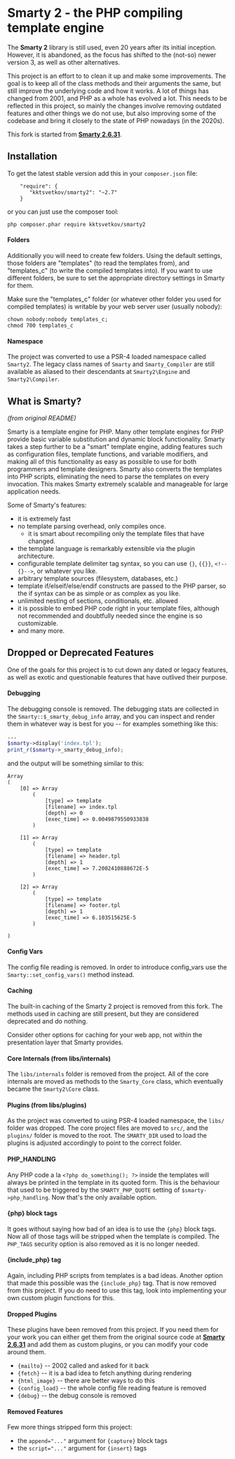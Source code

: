 # Smarty 2 - the PHP compiling template engine

The **Smarty 2** library is still used, even 20 years after its initial
inception. However, it is abandoned, as the focus has shifted to the (not-so)
newer version 3, as well as other alternatives.

This project is an effort to to clean it up and make some improvements. The goal
is to keep all of the class methods and their arguments the same, but still
improve the underlying code and how it works. A lot of things has changed from
2001, and PHP as a whole has evolved a lot. This needs to be reflected in this
project, so mainly the changes involve removing outdated features and other
things we do not use, but also improving some of the codebase and bring it
closely to the state of PHP nowadays (in the 2020s).

This fork is started from [**Smarty 2.6.31**](https://github.com/smarty-php/smarty/tree/v2.6.31).

## Installation

To get the latest stable version add this in your `composer.json` file:
```
	"require": {
	   "kktsvetkov/smarty2": "~2.7"
	}
```
or you can just use the composer tool:
```
php composer.phar require kktsvetkov/smarty2
```

#### Folders

Additionally you will need to create few folders. Using the default
settings, those folders are "templates" (to read the templates from),
and "templates_c" (to write the compiled templates into). If you want
to use different folders, be sure to set the appropriate directory
settings in Smarty for them.

Make sure the "templates_c" folder (or whatever other folder you used for
compiled templates) is writable by your web server user (usually nobody):
```
chown nobody:nobody templates_c;
chmod 700 templates_c
```

#### Namespace

The project was converted to use a PSR-4 loaded namespace called `Smarty2`.
The legacy class names of `Smarty` and `Smarty_Compiler` are still available
as aliased to their descendants at `Smarty2\Engine` and `Smarty2\Compiler`.

## What is Smarty?

*(from original README)*

Smarty is a template engine for PHP. Many other template engines for PHP
provide basic variable substitution and dynamic block functionality.
Smarty takes a step further to be a "smart" template engine, adding
features such as configuration files, template functions, and variable
modifiers, and making all of this functionality as easy as possible to
use for both programmers and template designers. Smarty also converts
the templates into PHP scripts, eliminating the need to parse the
templates on every invocation. This makes Smarty extremely scalable and
manageable for large application needs.

Some of Smarty's features:

* it is extremely fast
* no template parsing overhead, only compiles once.
    * it is smart about recompiling only the template files that have
      changed.
* the template language is remarkably extensible via the plugin
  architecture.
* configurable template delimiter tag syntax, so you can use
  `{}`, `{{}}`, `<!--{}-->`, or whatever you like.
* arbitrary template sources (filesystem, databases, etc.)
* template if/elseif/else/endif constructs are passed to the PHP parser,
  so the if syntax can be as simple or as complex as you like.
* unlimited nesting of sections, conditionals, etc. allowed
* it is possible to embed PHP code right in your template files,
  although not recommended and doubtfully needed since the engine
  is so customizable.
* and many more.

## Dropped or Deprecated Features

One of the goals for this project is to cut down any dated or legacy features,
as well as exotic and questionable features that have outlived their purpose.

#### Debugging

The debugging console is removed. The debugging stats are collected in
the `Smarty::$_smarty_debug_info` array, and you can inspect and render
them in whatever way is best for you -- for examples something like this:

```php
...
$smarty->display('index.tpl');
print_r($smarty->_smarty_debug_info);
```
and the output will be something similar to this:
```
Array
(
    [0] => Array
        (
            [type] => template
            [filename] => index.tpl
            [depth] => 0
            [exec_time] => 0.0049879550933838
        )

    [1] => Array
        (
            [type] => template
            [filename] => header.tpl
            [depth] => 1
            [exec_time] => 7.2002410888672E-5
        )

    [2] => Array
        (
            [type] => template
            [filename] => footer.tpl
            [depth] => 1
            [exec_time] => 6.103515625E-5
        )

)
```

#### Config Vars

The config file reading is removed. In order to introduce config_vars use
the `Smarty::set_config_vars()` method instead.

#### Caching

The built-in caching of the Smarty 2 project is removed from this fork. The
methods used in caching are still present, but they are considered deprecated
and do nothing.

Consider other options for caching for your web app, not within the
presentation layer that Smarty provides.

#### Core Internals (from libs/internals)

The `libs/internals` folder is removed from the project. All of the core
internals are moved as methods to the `Smarty_Core` class, which eventually
became the `Smarty2\Core` class.

#### Plugins (from libs/plugins)

As the project was converted to using PSR-4 loaded namespace, the `libs/` folder
was dropped. The core project files are moved to `src/`, and the `plugins/`
folder is moved to the root. The `SMARTY_DIR` used to load the plugins is adjusted
accordingly to point to the correct folder.

#### PHP_HANDLING

Any PHP code a la `<?php do_something(); ?>` inside the templates will always
be printed in the template in its quoted form. This is the behaviour that used
to be triggered by the `SMARTY_PHP_QUOTE` setting of `$smarty->php_handling`.
Now that's the only available option.

#### {php} block tags

It goes without saying how bad of an idea is to use the `{php}` block tags.
Now all of those tags will be stripped when the template is compiled. The
`PHP_TAGS` security option is also removed as it is no longer needed.

#### {include_php} tag

Again, including PHP scripts from templates is a bad ideas. Another option that
made this possible was the `{include_php}` tag. That is now removed from this
project. If you do need to use this tag, look into implementing your own custom
plugin functions for this.

#### Dropped Plugins

These plugins have been removed from this project. If you need them for your
work you can either get them from the original source code at [**Smarty 2.6.31**](https://github.com/smarty-php/smarty/tree/v2.6.31) and add them as custom plugins, or you can modify your
code around them.

* `{mailto}` -- 2002 called and asked for it back  
* `{fetch}` -- it is a bad idea to fetch anything during rendering
* `{html_image}` -- there are better ways to do this
* `{config_load}` -- the whole config file reading feature is removed
* `{debug}` -- the debug console is removed

#### Removed Features

Few more things stripped form this project:

- the `append="..."` argument for `{capture}` block tags
- the `script="..."` argument for `{insert}` tags
